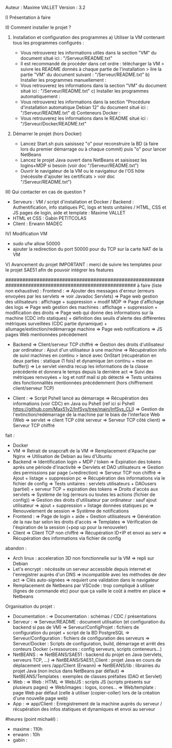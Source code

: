 Auteur : Maxime VALLET
Version : 3.2

I) Présentation
 à faire

II) Comment installer le projet ?
 1) Installation et configuration des programmes
  a) Utiliser la VM contenant tous les programmes configurés :
    - Vous retrouverez les informations utiles dans la section "VM" du document situé ici : "/Serveur/README.txt"
    - Il est recommandé de procéder dans cet ordre : télécharger la VM > suivre les README donnés à chaque partie de l'installation > lire la partie "VM" du document suivant : "/Serveur/README.txt"
  b) Installer les programmes manuellement :
    - Vous retrouverez les informations dans la section "VM" du document situé ici : "/Serveur/README.txt"
  c) Installer les programmes automatiquement :
    - Vous retrouverez les informations dans la section "Procédure d'installation automatique Debian 12" du document situé ici : "/Serveur/README.txt"
  d)  Conteneurs Docker :
    - Vous retrouverez les informations dans le README situé ici : "/Serveur/Docker/README.txt"

 2) Démarrer le projet (hors Docker)
    - Lancez Start.sh puis saisissez "o" pour reconstruire la BD (à faire lors du premier démarrage ou à chaque commit) puis "o" pour lancer NetBeans
    - Lancez le projet Java ouvert dans NetBeans et saisissez les logins+MDP si besoin (voir doc "/Serveur/README.txt")
    - Ouvrir le navigateur de la VM ou le navigateur de l'OS hôte (nécéssite d'ajouter les certificats > voir doc "/Serveur/README.txt")

III) Qui contacter en cas de question ?
 - Serveurs : VM / script d'installation et Docker / Backend : Authentification, info statiques PC, logs et tests unitaires / HTML, CSS et JS pages de login, aide et template : Maxime VALLET
 - HTML et CSS : Gabin PETITCOLAS
 - Client : Erwann MADEC

IV) Modification VM
- sudo ufw allow 50000
- ajouter la redirection du port 50000 pour du TCP sur la carte NAT de la VM

V) Avancement du projet
IMPORTANT : merci de suivre les templates pour le projet SAE51 afin de pouvoir intégrer les features




######################################################################################################
à faire (liste non exhaustive) :
Frontend :
  => Ajouter des messages d'erreur (erreurs envoyées par les servlets => voir Javadoc Servlets)
  => Page web gestion des utilisateurs : affichage + suppression + modif MDP
  => Page d'affichage des logs
  => Page web gestion des machines : affichage + suppression + modification des droits
  => Page web qui donne des informations sur la machine (CDC info statiques) + définition des seuils d'alerte des différentes métriques surveillées (CDC partie dynamique) + allumage/extinction/redémarrage machine
  => Page web notifications
  => JS pages Web mentionnées précédement
  
- Backend
  => Client/serveur TCP chiffré
  => Gestion des droits d'utilisateur par ordinateur : Ajout d'un utilisateur à une machine
  => Récupération info de suivi machines en continu > lancé avec OnStart (récupération en deux parties : statique (1 fois) et dynamique (en continu + mise en buffer))
  => Le servlet viendra recup les informations de la classe précédente et donnera le temps depuis la dernière act
  => Suivi des métriques renvoyées + log et notif mail si pb détecté
  => Tests unitaires des fonctionnalités mentionnées précédemment (hors chiffrement client/serveur TCP)

- Client :
  => Script Pshell lancé au démarrage
  => Récupération des informations (voir CDC) en Java ou Pshell (ref ici si Pshell https://github.com/Max51v2/InfSys/tree/main/InfSys_CLI)
  => Gestion de l'extinction/redémarrage de la machine par le biais de l'interface Web (Web => servlet => client TCP côté serveur => Serveur TCP côté client)
  => Serveur TCP chiffré



fait :
- Docker
- VM
    => Retrait de snapcraft de la VM
    => Remplacement d'Apache par Nginx
    => Utilisation de Debian au lieu d'Ubuntu
- Backend
    => Identification login + MDP / token
    => Expiration des tokens après une période d'inactivité
    => Dervlets et DAO utilisateurs
    => Gestion des permissions par page (+redirection)
    => Serveur TCP non chiffré
    => Ajout + listage + suppression pc
    => Récupération des informations via le fichier de config
    => Tests unitaires : servlets utilisateurs + DAOusers (partiel) + serveur TCP + expiration des tokens
    => Droits d'accès aux servlets
    => Système de log (erreurs ou toutes les actions (fichier de config))
    => Gestion des droits d'utilisateur par ordinateur : sauf ajout utilisateur
    => ajout + suppression + listage données statiques pc
    => Renouvelement de session
    => Système de notifications
- Frontend :
    => Page de login + aide + Gestion utilisateurs
    => Génération de la nav bar selon les droits d'accès
    => Templates
    => Vérification de l'éxpiration de la session (+pop up pour la renouveler)
- Client
    => Client TCP non chiffré
    => Récupération ID+IP et envoi au serv
    => Récupération des informations via fichier de config



abandon :
- Arch linux : acceleration 3D non fonctionnelle sur la VM => repli sur Debian
- Let's encrypt : nécéssite un serveur accessible depuis internet et l'enregistrer auprès d'un DNS => incompatible avec les méthodes de dev act
    => Clés auto-signées => requiert une validation dans le navigateur
- Remplacement de Netbeans par VSCode : trop compliqué à utiliser (lignes de commande etc) pour que ça vaille le coût à mettre en place
    => Netbeans



Organisation du projet :
- Documentation : 
    => Documentation : schémas / CDC / présentations
- Serveur :
    => Serveur/README : document utilisation (et configuration du backend si pas de VM)
    => Serveur/ConfigProjet : fichiers de configuration du projet + script de la BD PostgreSQL
    => Serveur/Configuration : fichiers de configuration des serveurs
    => Serveur/Docker : Scripts de configuration, build, démarrage et arrêt des conteurs Docker (+ressources : config serveurs, scripts conteneurs...)
- NetBEANS : 
    => NetBEANS/SAE51 : backend du projet en Java (servlets, serveurs TCP, ...)
    => NetBEANS/SAE51_Client : projet Java en cours de déplacement vers /app/Client (Erwann) 
    => NetBEANS/lib : librairies du projet Java (non inclus dans NetBeans par défaut)
    => NetBEANS/Templates : exemples de classes préfaites (DAO et Servlet)
- Web :
    => Web : HTML
    => Web/JS : scripts JS (scripts présents sur plusieurs pages)
    => Web/images : logos, icones...
    => Web/template : page Web par défaut (celle à utiliser (copier-coller) lors de la création d'une nouvelle page web)
- App :
    => app/Client : Enregistrement de la machine auprès du serveur / récupération des infos statiques et dynamiques et envoi au serveur



#heures (point michaël) :
- maxime : 110h
- erwann : 10h
- gabin :

